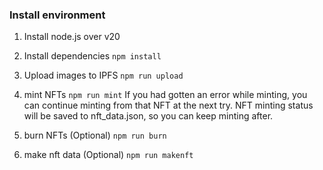 ### Install environment
1. Install node.js over v20
2. Install dependencies
`npm install`
3. Upload images to IPFS
`npm run upload`
4. mint NFTs
`npm run mint`
If you had gotten an error while minting, you can continue minting from that NFT at the next try.
NFT minting status will be saved to nft_data.json, so you can keep minting after.

5. burn NFTs (Optional)
`npm run burn`

6. make nft data (Optional)
`npm run makenft`